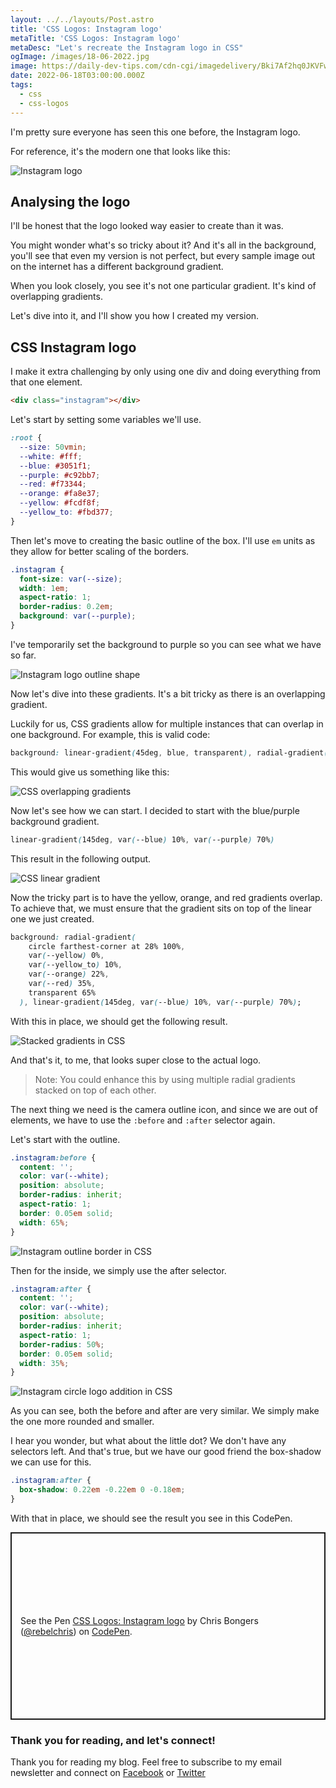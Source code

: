 ```yaml
---
layout: ../../layouts/Post.astro
title: 'CSS Logos: Instagram logo'
metaTitle: 'CSS Logos: Instagram logo'
metaDesc: "Let's recreate the Instagram logo in CSS"
ogImage: /images/18-06-2022.jpg
image: https://daily-dev-tips.com/cdn-cgi/imagedelivery/Bki7Af2hq0JKVFw1XYYMQg/70d66354-fafd-4236-76f5-ddf57f488400
date: 2022-06-18T03:00:00.000Z
tags:
  - css
  - css-logos
---
```


I'm pretty sure everyone has seen this one before, the Instagram logo.

For reference, it's the modern one that looks like this:

![Instagram logo](https://cdn.hashnode.com/res/hashnode/image/upload/v1654670003399/aOsHknZja.png)

## Analysing the logo

I'll be honest that the logo looked way easier to create than it was.

You might wonder what's so tricky about it?
And it's all in the background, you'll see that even my version is not perfect, but every sample image out on the internet has a different background gradient.

When you look closely, you see it's not one particular gradient. It's kind of overlapping gradients.

Let's dive into it, and I'll show you how I created my version.

## CSS Instagram logo

I make it extra challenging by only using one div and doing everything from that one element.

```html
<div class="instagram"></div>
```

Let's start by setting some variables we'll use.

```css
:root {
  --size: 50vmin;
  --white: #fff;
  --blue: #3051f1;
  --purple: #c92bb7;
  --red: #f73344;
  --orange: #fa8e37;
  --yellow: #fcdf8f;
  --yellow_to: #fbd377;
}
```

Then let's move to creating the basic outline of the box. I'll use `em` units as they allow for better scaling of the borders.

```css
.instagram {
  font-size: var(--size);
  width: 1em;
  aspect-ratio: 1;
  border-radius: 0.2em;
  background: var(--purple);
}
```

I've temporarily set the background to purple so you can see what we have so far.

![Instagram logo outline shape](https://cdn.hashnode.com/res/hashnode/image/upload/v1654670347584/6QPRoZWE-.png)

Now let's dive into these gradients. It's a bit tricky as there is an overlapping gradient.

Luckily for us, CSS gradients allow for multiple instances that can overlap in one background.
For example, this is valid code:

```css
background: linear-gradient(45deg, blue, transparent), radial-gradient(red, transparent);
```

This would give us something like this:

![CSS overlapping gradients](https://cdn.hashnode.com/res/hashnode/image/upload/v1654670527849/xgwEycQWq.png)

Now let's see how we can start. I decided to start with the blue/purple background gradient.

```css
linear-gradient(145deg, var(--blue) 10%, var(--purple) 70%)
```

This result in the following output.

![CSS linear gradient](https://cdn.hashnode.com/res/hashnode/image/upload/v1654670623101/Msg28qgST.png)

Now the tricky part is to have the yellow, orange, and red gradients overlap.
To achieve that, we must ensure that the gradient sits on top of the linear one we just created.

```css
background: radial-gradient(
    circle farthest-corner at 28% 100%,
    var(--yellow) 0%,
    var(--yellow_to) 10%,
    var(--orange) 22%,
    var(--red) 35%,
    transparent 65%
  ), linear-gradient(145deg, var(--blue) 10%, var(--purple) 70%);
```

With this in place, we should get the following result.

![Stacked gradients in CSS](https://cdn.hashnode.com/res/hashnode/image/upload/v1654670723552/XfxJsLp1s.png)

And that's it, to me, that looks super close to the actual logo.

> Note: You could enhance this by using multiple radial gradients stacked on top of each other.

The next thing we need is the camera outline icon, and since we are out of elements, we have to use the `:before` and `:after` selector again.

Let's start with the outline.

```css
.instagram:before {
  content: '';
  color: var(--white);
  position: absolute;
  border-radius: inherit;
  aspect-ratio: 1;
  border: 0.05em solid;
  width: 65%;
}
```

![Instagram outline border in CSS](https://cdn.hashnode.com/res/hashnode/image/upload/v1654670866243/n0kOh1XXb.png)

Then for the inside, we simply use the after selector.

```css
.instagram:after {
  content: '';
  color: var(--white);
  position: absolute;
  border-radius: inherit;
  aspect-ratio: 1;
  border-radius: 50%;
  border: 0.05em solid;
  width: 35%;
}
```

![Instagram circle logo addition in CSS](https://cdn.hashnode.com/res/hashnode/image/upload/v1654671113649/zBmK_0-xU.png)

As you can see, both the before and after are very similar. We simply make the one more rounded and smaller.

I hear you wonder, but what about the little dot? We don't have any selectors left.
And that's true, but we have our good friend the box-shadow we can use for this.

```css
.instagram:after {
  box-shadow: 0.22em -0.22em 0 -0.18em;
}
```

With that in place, we should see the result you see in this CodePen.

<p class="codepen" data-height="300" data-default-tab="html,result" data-slug-hash="poaOYPK" data-user="rebelchris" style="height: 300px; box-sizing: border-box; display: flex; align-items: center; justify-content: center; border: 2px solid; margin: 1em 0; padding: 1em;">
  <span>See the Pen <a href="https://codepen.io/rebelchris/pen/poaOYPK">
  CSS Logos: Instagram logo</a> by Chris Bongers (<a href="https://codepen.io/rebelchris">@rebelchris</a>)
  on <a href="https://codepen.io">CodePen</a>.</span>
</p>
<script async src="https://cpwebassets.codepen.io/assets/embed/ei.js"></script>

### Thank you for reading, and let's connect!

Thank you for reading my blog. Feel free to subscribe to my email newsletter and connect on [Facebook](https://www.facebook.com/DailyDevTipsBlog) or [Twitter](https://twitter.com/DailyDevTips1)
